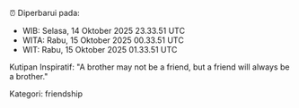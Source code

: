 ⏰ Diperbarui pada:
- WIB: Selasa, 14 Oktober 2025 23.33.51 UTC
- WITA: Rabu, 15 Oktober 2025 00.33.51 UTC
- WIT: Rabu, 15 Oktober 2025 01.33.51 UTC

Kutipan Inspiratif:
"A brother may not be a friend, but a friend will always be a brother."


Kategori: friendship


